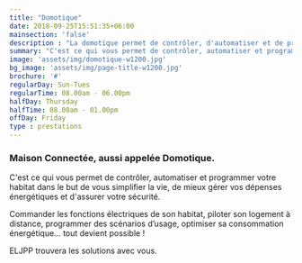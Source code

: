 ```yaml
---
title: "Domotique"
date: 2018-09-25T15:51:35+06:00
mainsection: 'false'
description : "La domotique permet de contrôler, d'automatiser et de programmer votre habitat dans le but de vous simplifier la vie, de mieux gérer vos dépenses énergétiques et d’assurer votre sécurité. Commander les fonctions électriques de son habitat, piloter son logement à distance, programmer des scénarios d’usage, optimiser sa consommation énergétique… tout devient possible !"
summary: "C'est ce qui vous permet de contrôler, automatiser et programmer votre habitat"
image: 'assets/img/domotique-w1200.jpg'
bg_image: 'assets/img/page-title-w1200.jpg'
brochure: '#'
regularDay: Sun-Tues
regularTime: 08.00am - 06.00pm
halfDay: Thursday
halfTime: 08.00am - 01.00pm
offDay: Friday
type : prestations
---
```


### Maison Connectée, aussi appelée Domotique.

C'est ce qui vous permet de contrôler, automatiser et programmer votre habitat dans le but de vous simplifier la vie, de mieux gérer vos dépenses énergétiques et d'assurer votre sécurité. 

Commander les fonctions électriques de son habitat, piloter son logement à distance, programmer des scénarios d’usage, optimiser sa consommation énergétique… tout devient possible !

ELJPP trouvera les solutions avec vous.
